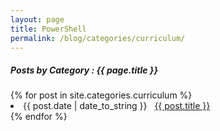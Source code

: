 ```yaml
---
layout: page
title: PowerShell
permalink: /blog/categories/curriculum/
---
```


<h5> Posts by Category : {{ page.title }} </h5>

<div class="card">
{% for post in site.categories.curriculum %}
 <li class="category-posts"><span>{{ post.date | date_to_string }}</span> &nbsp; <a href="{{ post.url }}">{{ post.title }}</a></li>
{% endfor %}
</div>
